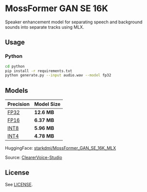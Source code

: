 # MossFormer GAN SE 16K

Speaker enhancement model for separating speech and background sounds into separate tracks using MLX.

## Usage

### Python

```bash
cd python
pip install -r requirements.txt
python generate.py --input audio.wav --model fp32
```

## Models

| Precision | Model Size  |
| --------- | ----------- |
| [FP32](https://huggingface.co/starkdmi/MossFormer_GAN_SE_16K_MLX/resolve/main/model_fp32.safetensors)      | **12.6 MB** |
| [FP16](https://huggingface.co/starkdmi/MossFormer_GAN_SE_16K_MLX/resolve/main/model_fp16.safetensors)      | **6.37 MB** |
| [INT8](https://huggingface.co/starkdmi/MossFormer_GAN_SE_16K_MLX/resolve/main/model_int8.safetensors)      | **5.96 MB** |
| [INT4](https://huggingface.co/starkdmi/MossFormer_GAN_SE_16K_MLX/resolve/main/model_int4.safetensors)      | **4.78 MB** |

HuggingFace: [starkdmi/MossFormer_GAN_SE_16K_MLX](https://huggingface.co/starkdmi/MossFormer_GAN_SE_16K_MLX)

Source: [ClearerVoice-Studio](https://github.com/modelscope/ClearerVoice-Studio)

## License

See [LICENSE](LICENSE).
